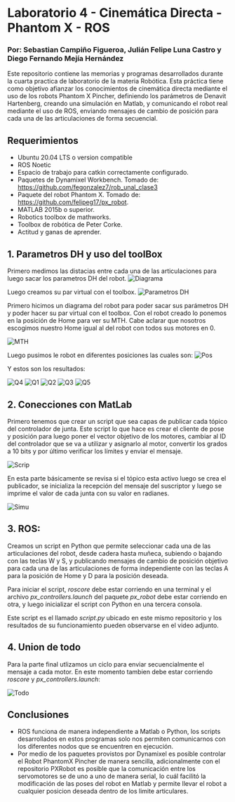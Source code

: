 # Laboratorio 4 - Cinemática Directa - Phantom X - ROS

### Por: Sebastian Campiño Figueroa, Julián Felipe Luna Castro y Diego Fernando Mejía Hernández

Este repositorio contiene las memorias y programas desarrollados durante la cuarta practica de laboratorio de la materia Robótica. Esta práctica tiene como objetivo afianzar los conocimientos de cinemática directa mediante el uso de los robots Phantom X Pincher, definiendo los parámetros de Denavit Hartenberg, creando una simulación en Matlab, y comunicando el robot real mediante el uso de ROS, enviando mensajes de cambio de posición para cada una de las articulaciones de forma secuencial.

## Requerimientos
* Ubuntu 20.04 LTS o version compatible
* ROS Noetic
* Espacio de trabajo para catkin correctamente configurado.
* Paquetes de Dynamixel Workbench.  Tomado de: https://github.com/fegonzalez7/rob_unal_clase3
* Paquete del robot Phantom X. Tomado de: https://github.com/felipeg17/px_robot.
* MATLAB 2015b o superior.
* Robotics toolbox de mathworks.
* Toolbox de robótica de Peter Corke.
* Actitud y ganas de aprender.


## 1. Parametros DH y uso del toolBox
Primero medimos las distacias entre cada una de las articulaciones para luego sacar los parametros DH del robot.
![Diagrama](imagenes/Dibujo.png)

Luego creamos su par virtual con el toolbox.
![Parametros DH](imagenes/DH.jpeg)

Primero hicimos un diagrama del robot para poder sacar sus parámetros DH y poder hacer su par virtual con el toolbox.
Con el robot creado lo ponemos en la posición de Home para ver su MTH. Cabe aclarar que nosotros escogimos nuestro Home igual al del robot con todos sus motores en 0.

![MTH](imagenes/MTH.png)

Luego pusimos le robot en diferentes posiciones las cuales son:
![Pos](imagenes/Pos.jpeg)

Y estos son los resultados:

![Q4](imagenes/q4.jpeg)
![Q1](imagenes/q.jpeg)
![Q2](imagenes/q2.jpeg)
![Q3](imagenes/q3.jpeg)
![Q5](imagenes/q5.jpeg)

## 2. Conecciones con MatLab
Primero tenemos que crear un script que sea capas de publicar cada tópico del controlador de junta.
Este script lo que hace es crear el cliente de pose y posición para luego poner el vector objetivo de los motores, cambiar al ID del controlador que se va a utilizar y asignarlo al motor, convertir los grados a 10 bits y por último verificar los límites y enviar el mensaje.

![Scrip](imagenes/Juntas.jpeg)

En esta parte básicamente se revisa si el tópico esta activo luego se crea el publicador, se inicializa la recepción del mensaje del suscriptor y luego se imprime el valor de cada junta con su valor en radianes.

![Simu](imagenes/Simulacion.jpeg)

## 3. ROS:
Creamos un script en Python que permite seleccionar cada una de las articulaciones del robot, desde cadera hasta muñeca, subiendo o bajando con las teclas W y S, y publicando mensajes de cambio de posición objetivo para cada una de las articulaciones de forma independiente con las teclas A para la posición de Home y D para la posición deseada.

Para iniciar el script, *roscore* debe estar corriendo en una terminal y el archivo *px_controllers.launch* del paquete *px_robot* debe estar corriendo en otra, y luego inicializar el script con Python en una tercera consola.

Este script es el llamado *script.py* ubicado en este mismo repositorio y los resultados de su funcionamiento pueden observarse en el video adjunto.

## 4. Union de todo
Para la parte final utlizamos un ciclo para enviar secuencialmente el mensaje a cada motor. En este momento tambien debe estar corriendo *roscore* y *px_controllers.launch*:

![Todo](imagenes/Todo.png)

## Conclusiones
* ROS funciona de manera independiente a Matlab o Python, los scripts desarrollados en estos programas solo nos permiten comunicarnos con los diferentes nodos que se encuentren en ejecución.
* Por medio de los paquetes provistos por Dynamixel es posible controlar el Robot PhantomX Pincher de manera sencilla, adicionalmente con el repositorio PXRobot es posible que la comunicación entre los servomotores se de uno a uno de manera serial, lo cuál facilitó la modificación de las poses del robot en Matlab y permite llevar el robot a cualquier posicion deseada dentro de los limite articulares.
